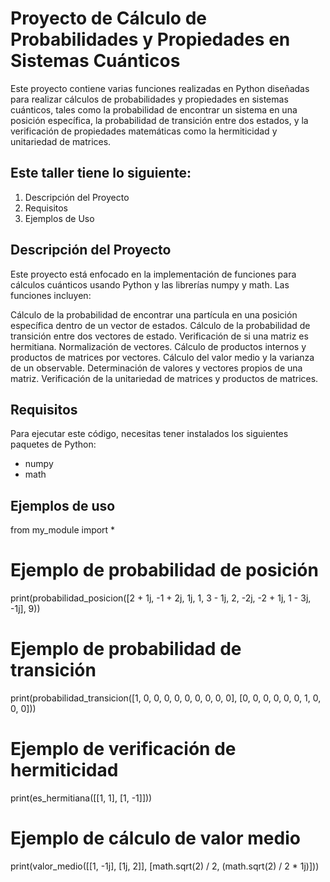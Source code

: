 # Proyecto de Cálculo de Probabilidades y Propiedades en Sistemas Cuánticos
Este proyecto contiene varias funciones realizadas en Python diseñadas para realizar cálculos de probabilidades y propiedades en sistemas cuánticos, 
tales como la probabilidad de encontrar un sistema en una posición específica, 
la probabilidad de transición entre dos estados, y la verificación de propiedades matemáticas como la hermiticidad y unitariedad de matrices.

## Este taller tiene lo siguiente:
1. Descripción del Proyecto
2. Requisitos
3. Ejemplos de Uso

## Descripción del Proyecto
Este proyecto está enfocado en la implementación de funciones para cálculos cuánticos usando Python y las librerías numpy y math. Las funciones incluyen:

Cálculo de la probabilidad de encontrar una partícula en una posición específica dentro de un vector de estados.
Cálculo de la probabilidad de transición entre dos vectores de estado.
Verificación de si una matriz es hermitiana.
Normalización de vectores.
Cálculo de productos internos y productos de matrices por vectores.
Cálculo del valor medio y la varianza de un observable.
Determinación de valores y vectores propios de una matriz.
Verificación de la unitariedad de matrices y productos de matrices.

## Requisitos
Para ejecutar este código, necesitas tener instalados los siguientes paquetes de Python:
- numpy
- math

## Ejemplos de uso
from my_module import *

# Ejemplo de probabilidad de posición
print(probabilidad_posicion([2 + 1j, -1 + 2j, 1j, 1, 3 - 1j, 2, -2j, -2 + 1j, 1 - 3j, -1j], 9))

# Ejemplo de probabilidad de transición
print(probabilidad_transicion([1, 0, 0, 0, 0, 0, 0, 0, 0, 0], [0, 0, 0, 0, 0, 0, 1, 0, 0, 0]))

# Ejemplo de verificación de hermiticidad
print(es_hermitiana([[1, 1], [1, -1]]))

# Ejemplo de cálculo de valor medio
print(valor_medio([[1, -1j], [1j, 2]], [math.sqrt(2) / 2, (math.sqrt(2) / 2 * 1j)]))



  
